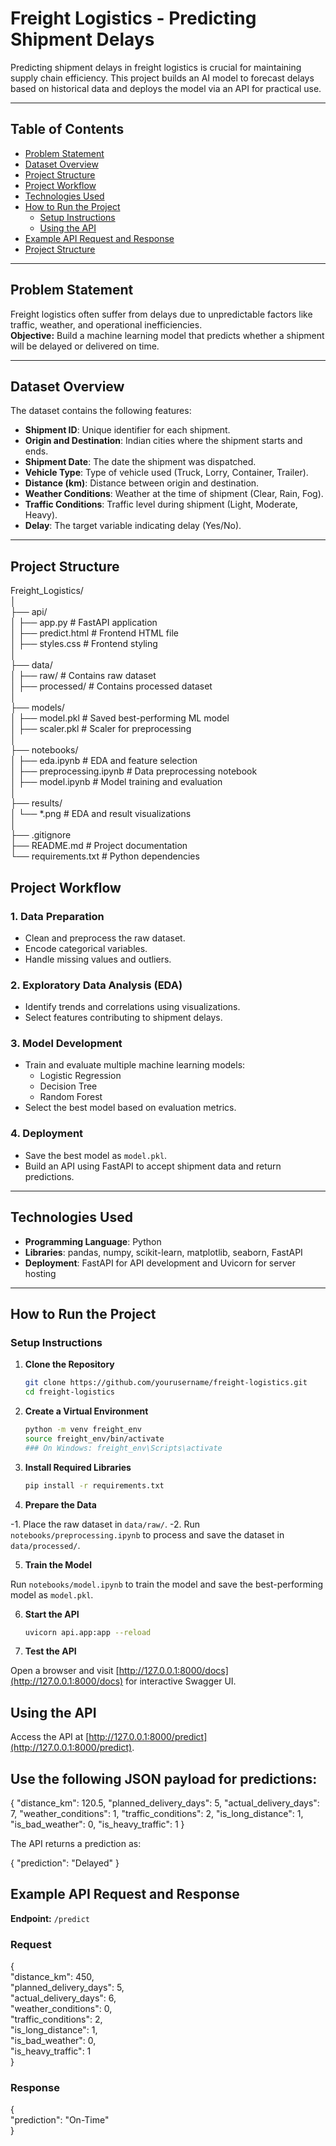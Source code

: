 # Freight Logistics - Predicting Shipment Delays

Predicting shipment delays in freight logistics is crucial for maintaining supply chain efficiency. This project builds an AI model to forecast delays based on historical data and deploys the model via an API for practical use.

---

## Table of Contents

- [Problem Statement](#problem-statement)
- [Dataset Overview](#dataset-overview)
- [Project Structure](#project-structure)
- [Project Workflow](#project-workflow)
- [Technologies Used](#technologies-used)
- [How to Run the Project](#how-to-run-the-project)
  - [Setup Instructions](#setup-instructions)
  - [Using the API](#using-the-api)
- [Example API Request and Response](#example-api-request-and-response)
- [Project Structure](#project-structure)

---

## Problem Statement

Freight logistics often suffer from delays due to unpredictable factors like traffic, weather, and operational inefficiencies.  
**Objective:** Build a machine learning model that predicts whether a shipment will be delayed or delivered on time.

---

## Dataset Overview

The dataset contains the following features:

- **Shipment ID**: Unique identifier for each shipment.
- **Origin and Destination**: Indian cities where the shipment starts and ends.
- **Shipment Date**: The date the shipment was dispatched.
- **Vehicle Type**: Type of vehicle used (Truck, Lorry, Container, Trailer).
- **Distance (km)**: Distance between origin and destination.
- **Weather Conditions**: Weather at the time of shipment (Clear, Rain, Fog).
- **Traffic Conditions**: Traffic level during shipment (Light, Moderate, Heavy).
- **Delay**: The target variable indicating delay (Yes/No).

---

## Project Structure

Freight_Logistics/ </br>
│</br>
├── api/  </br>
│ ├── app.py  # FastAPI application  </br>
│ ├── predict.html   # Frontend HTML file  </br>
│ ├── styles.css   # Frontend styling  </br>
│  </br>
├── data/ </br>
│ ├── raw/   # Contains raw dataset  </br>
│ ├── processed/   # Contains processed dataset</br>
│</br>
├── models/</br>
│ ├── model.pkl   # Saved best-performing ML model</br>
│ ├── scaler.pkl   # Scaler for preprocessing</br>
│</br>
├── notebooks/</br>
│ ├── eda.ipynb   # EDA and feature selection </br>
│ ├── preprocessing.ipynb   # Data preprocessing notebook</br>
│ ├── model.ipynb   # Model training and evaluation</br>
│</br>
├── results/</br>
│ └── *.png   # EDA and result visualizations</br>
│</br>
├── .gitignore</br>
├── README.md   # Project documentation</br>
└── requirements.txt   # Python dependencies</br>

## Project Workflow

### 1. **Data Preparation**
   - Clean and preprocess the raw dataset.
   - Encode categorical variables.
   - Handle missing values and outliers.

### 2. **Exploratory Data Analysis (EDA)**
   - Identify trends and correlations using visualizations.
   - Select features contributing to shipment delays.

### 3. **Model Development**
   - Train and evaluate multiple machine learning models:
     - Logistic Regression
     - Decision Tree
     - Random Forest
   - Select the best model based on evaluation metrics.

### 4. **Deployment**
   - Save the best model as `model.pkl`.
   - Build an API using FastAPI to accept shipment data and return predictions.

---

## Technologies Used

- **Programming Language**: Python
- **Libraries**: pandas, numpy, scikit-learn, matplotlib, seaborn, FastAPI
- **Deployment**: FastAPI for API development and Uvicorn for server hosting

---

## How to Run the Project

### Setup Instructions

1. **Clone the Repository**
   ```bash
   git clone https://github.com/yourusername/freight-logistics.git
   cd freight-logistics
   ```
2. **Create a Virtual Environment**
   ```bash
   python -m venv freight_env
   source freight_env/bin/activate  
   ### On Windows: freight_env\Scripts\activate
   ```

3. **Install Required Libraries**
   ```bash
   pip install -r requirements.txt
   ```

4. **Prepare the Data**

-1. Place the raw dataset in `data/raw/`.
-2. Run `notebooks/preprocessing.ipynb` to process and save the dataset in `data/processed/`.

5. **Train the Model**

Run `notebooks/model.ipynb` to train the model and save the best-performing model as `model.pkl`.

6. **Start the API**
   ```bash
   uvicorn api.app:app --reload

   ```

7. **Test the API**

Open a browser and visit [http://127.0.0.1:8000/docs](http://127.0.0.1:8000/docs) for interactive Swagger UI.

## Using the API

Access the API at [http://127.0.0.1:8000/predict](http://127.0.0.1:8000/predict).

## Use the following JSON payload for predictions:

{
"distance_km": 120.5,
"planned_delivery_days": 5,
"actual_delivery_days": 7,
"weather_conditions": 1,
"traffic_conditions": 2,
"is_long_distance": 1,
"is_bad_weather": 0,
"is_heavy_traffic": 1
}


The API returns a prediction as:

{
"prediction": "Delayed"
}


## Example API Request and Response

**Endpoint:** `/predict`

### Request

{</br>
"distance_km": 450,</br>
"planned_delivery_days": 5,</br>
"actual_delivery_days": 6,</br>
"weather_conditions": 0,</br>
"traffic_conditions": 2,</br>
"is_long_distance": 1,</br>
"is_bad_weather": 0,</br>
"is_heavy_traffic": 1</br>
}</br>


### Response

{</br>
"prediction": "On-Time"</br>
}</br>


